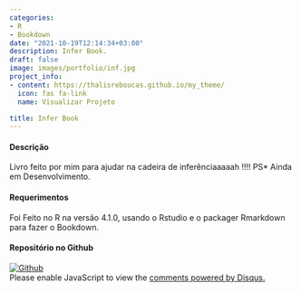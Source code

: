 ```yaml
---
categories:
- R
- Bookdown
date: "2021-10-19T12:14:34+03:00"
description: Infer Book.
draft: false
image: images/portfolio/inf.jpg
project_info:
- content: https://thalisreboucas.github.io/my_theme/
  icon: fas fa-link
  name: Visualizar Projeto

title: Infer Book
---
```




#### Descrição

Livro feito por mim para ajudar na cadeira de inferênciaaaaah !!!!
PS* Ainda em Desenvolvimento. 

#### Requerimentos

Foi Feito no R na versão 4.1.0, usando o Rstudio e o packager Rmarkdown para fazer o Bookdown.

#### Repositório no Github

<a href="https://github.com/thalisreboucas/my_theme"  >
    <img alt="Github" src="https://img.shields.io/badge/InferBook-181717?style=for-the-badge&logo=github&logoColor=white" />
    </a>


<div id="disqus_thread"></div>
<script>
    /**
    *  RECOMMENDED CONFIGURATION VARIABLES: EDIT AND UNCOMMENT THE SECTION BELOW TO INSERT DYNAMIC VALUES FROM YOUR PLATFORM OR CMS.
    *  LEARN WHY DEFINING THESE VARIABLES IS IMPORTANT: https://disqus.com/admin/universalcode/#configuration-variables    */
    /*
    var disqus_config = function () {
    this.page.url = PAGE_URL;  // Replace PAGE_URL with your page's canonical URL variable
    this.page.identifier = PAGE_IDENTIFIER; // Replace PAGE_IDENTIFIER with your page's unique identifier variable
    };
    */
    (function() { // DON'T EDIT BELOW THIS LINE
    var d = document, s = d.createElement('script');
    s.src = 'https://thalis-netlify-app.disqus.com/embed.js';
    s.setAttribute('data-timestamp', +new Date());
    (d.head || d.body).appendChild(s);
    })();
</script>
<noscript>Please enable JavaScript to view the <a href="https://disqus.com/?ref_noscript">comments powered by Disqus.</a></noscript>
